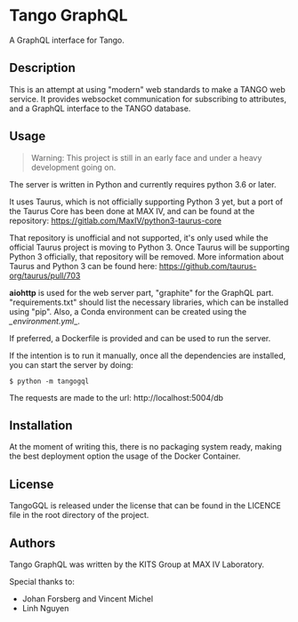 # Tango GraphQL

A GraphQL interface for Tango.

## Description

This is an attempt at using "modern" web standards to make a TANGO web service. It provides websocket communication for subscribing to attributes, and a GraphQL interface to the TANGO database.

## Usage

> Warning: This project is still in an early face and under a heavy development going on.

The server is written in Python and currently requires python 3.6 or later.

It uses Taurus, which is not officially supporting Python 3 yet, but a port of the Taurus Core has been done at MAX IV, and can be found at the repository: https://gitlab.com/MaxIV/python3-taurus-core

That repository is unofficial and not supported, it's only used while the official Taurus project is moving to Python 3. Once Taurus will be supporting Python 3 officially, that repository will be removed. More information about Taurus and Python 3 can be found here: https://github.com/taurus-org/taurus/pull/703

__aiohttp__ is used for the web server part, "graphite" for the GraphQL part. "requirements.txt" should list the necessary libraries, which can be installed using "pip". Also, a Conda environment can be created using the *_environment.yml*_.

If preferred, a Dockerfile is provided and can be used to run the server.

If the intention is to run it manually, once all the dependencies are installed, you can start the server by doing:

```shell
$ python -m tangogql
```

The requests are made to the url: http://localhost:5004/db

## Installation

At the moment of writing this, there is no packaging system ready, making the best deployment option the usage of the Docker Container.

## License

TangoGQL is released under the license that can be found in the LICENCE file in the root directory of the project.

## Authors

Tango GraphQL was written by the KITS Group at MAX IV Laboratory.

Special thanks to:

- Johan Forsberg and Vincent Michel
- Linh Nguyen
